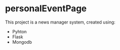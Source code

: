 # personalEventPage
This project is a news manager system, created using:
- Pyhton
- Flask 
- Mongodb
